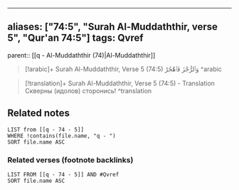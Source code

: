 
---
aliases: ["74:5", "Surah Al-Muddaththir, verse 5", "Qur'an 74:5"]
tags: Qvref
---

parent:: [[q - Al-Muddaththir (74)|Al-Muddaththir]]

> [!arabic]+ Surah Al-Muddaththir, Verse 5 (74:5)
> <span class="quran-arabic">وَٱلرُّجْزَ فَٱهْجُرْ</span>
^arabic

> [!translation]+ Surah Al-Muddaththir, Verse 5 (74:5) - Translation
> Скверны (идолов) сторонись!
^translation



## Related notes
```dataview
LIST from [[q - 74 - 5]]
WHERE !contains(file.name, "q - ")
SORT file.name ASC
```

### Related verses (footnote backlinks)
```dataview
LIST FROM [[q - 74 - 5]] AND #Qvref
SORT file.name ASC
```

